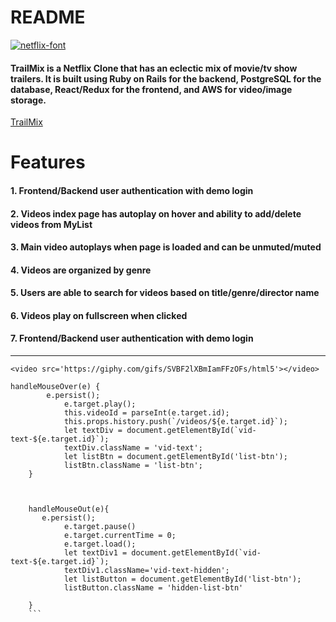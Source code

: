 # README
  <a href="trailmix-aa.herokuapp.com">
    <img src="https://fontmeme.com/permalink/200602/b89239ba0483c23a0be252ebcabbe556.png"
    alt="netflix-font"
    id='logo' /></a>

#### TrailMix is a Netflix Clone that has an eclectic mix of movie/tv show trailers. It is built using Ruby on Rails for the backend, PostgreSQL for the database, React/Redux for the frontend, and AWS for video/image storage.  


<a href="trailmix-aa.herokuapp.com">TrailMix</a>

# Features
#### 1. Frontend/Backend user authentication with demo login
#### 2. Videos index page has autoplay on hover and ability to add/delete videos from MyList
#### 3. Main video autoplays when page is loaded and can be unmuted/muted
#### 4. Videos are organized by genre
#### 5. Users are able to search for videos based on title/genre/director name
#### 6. Videos play on fullscreen when clicked
#### 7. Frontend/Backend user authentication with demo login
***

```
<video src='https://giphy.com/gifs/SVBF2lXBmIamFFzOFs/html5'></video>

handleMouseOver(e) {
        e.persist();
            e.target.play();
            this.videoId = parseInt(e.target.id);
            this.props.history.push(`/videos/${e.target.id}`);
            let textDiv = document.getElementById(`vid-text-${e.target.id}`);
            textDiv.className = 'vid-text';
            let listBtn = document.getElementById('list-btn');
            listBtn.className = 'list-btn';
    }



    handleMouseOut(e){
       e.persist();
            e.target.pause()
            e.target.currentTime = 0;
            e.target.load();
            let textDiv1 = document.getElementById(`vid-text-${e.target.id}`);
            textDiv1.className='vid-text-hidden';
            let listButton = document.getElementById('list-btn');
            listButton.className = 'hidden-list-btn'

    }
    ```